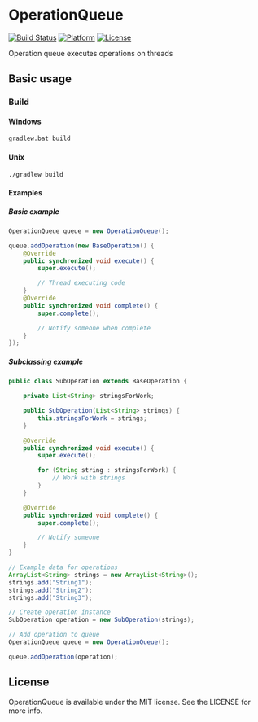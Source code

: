 OperationQueue
==============

[![Build Status](https://travis-ci.org/JavaNetworking/OperationQueue.svg?branch=master)](https://travis-ci.org/JavaNetworking/OperationQueue) [![Platform](http://img.shields.io/badge/platform-java%7Candroid-lightgrey.svg)]() [![License](http://img.shields.io/badge/license-MIT-red.svg)]()

Operation queue executes operations on threads

## Basic usage

### Build

#### Windows
```cmd
gradlew.bat build
```

#### Unix
```bash
./gradlew build
```

#### Examples

##### Basic example
```java
OperationQueue queue = new OperationQueue();

queue.addOperation(new BaseOperation() {
	@Override
	public synchronized void execute() {
		super.execute();

		// Thread executing code
	}
	@Override
	public synchronized void complete() {
		super.complete();

		// Notify someone when complete
	}
});
```

##### Subclassing example
```java
public class SubOperation extends BaseOperation {

	private List<String> stringsForWork;

	public SubOperation(List<String> strings) {
		this.stringsForWork = strings;
	}

	@Override
	public synchronized void execute() {
		super.execute();

		for (String string : stringsForWork) {
			// Work with strings
		}
	}

	@Override
	public synchronized void complete() {
		super.complete();

		// Notify someone
	}
}

// Example data for operations
ArrayList<String> strings = new ArrayList<String>();
strings.add("String1");
strings.add("String2");
strings.add("String3");

// Create operation instance
SubOperation operation = new SubOperation(strings);

// Add operation to queue
OperationQueue queue = new OperationQueue();

queue.addOperation(operation);
```

## License

OperationQueue is available under the MIT license. See the LICENSE for more info.
